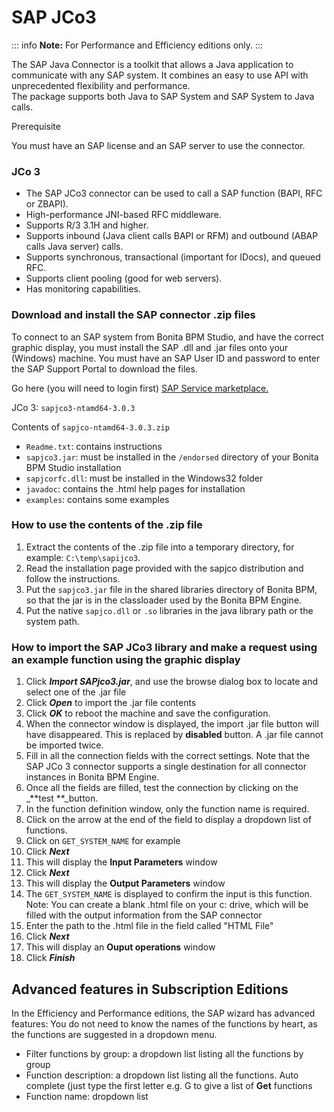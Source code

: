 # SAP JCo3

::: info
**Note:** For Performance and Efficiency editions only.
:::

The SAP Java Connector is a toolkit that allows a Java application to communicate with any SAP system. It combines an easy to use API with unprecedented flexibility and performance.   
The package supports both Java to SAP System and SAP System to Java calls. 

Prerequisite <!--{.h3}-->

You must have an SAP license and an SAP server to use the connector.

### JCo 3

* The SAP JCo3 connector can be used to call a SAP function (BAPI, RFC or ZBAPI).
* High-performance JNI-based RFC middleware.
* Supports R/3 3.1H and higher. 
* Supports inbound (Java client calls BAPI or RFM) and outbound (ABAP calls Java server) calls. 
* Supports synchronous, transactional (important for IDocs), and queued RFC. 
* Supports client pooling (good for web servers).
* Has monitoring capabilities.

### Download and install the SAP connector .zip files 

To connect to an SAP system from Bonita BPM Studio, and have the correct graphic display, you must install the SAP .dll and .jar files onto your (Windows) machine. You must have an SAP User ID and password to enter the SAP Support Portal to download the files.

Go here (you will need to login first) [SAP Service marketplace.](http://service.sap.com/connectors)

JCo 3: `sapjco3-ntamd64-3.0.3`

Contents of `sapjco-ntamd64-3.0.3.zip`

* `Readme.txt`: contains instructions
* `sapjco3.jar`: must be installed in the `/endorsed` directory of your Bonita BPM Studio installation
* `sapjcorfc.dll`: must be installed in the Windows32 folder
* `javadoc`: contains the .html help pages for installation
* `examples`: contains some examples

### How to use the contents of the .zip file

1. Extract the contents of the .zip file into a temporary directory, for example: `C:\temp\sapijco3`.
2. Read the installation page provided with the sapjco distribution and follow the instructions.
3. Put the `sapjco3.jar` file in the shared libraries directory of Bonita BPM, so that the jar is in the classloader used by the Bonita BPM Engine.
4. Put the native `sapjco.dll` or `.so` libraries in the java library path or the system path.

### How to import the SAP JCo3 library and make a request using an example function using the graphic display

1. Click _**Import SAPjco3.jar**_, and use the browse dialog box to locate and select one of the .jar file
2. Click _**Open**_ to import the .jar file contents
3. Click _**OK**_ to reboot the machine and save the configuration.
4. When the connector window is displayed, the import .jar file button will have disappeared. This is replaced by **disabled** button. A .jar file cannot be imported twice.
5. Fill in all the connection fields with the correct settings. Note that the SAP JCo 3 connector supports a single destination for all connector instances in Bonita BPM Engine.
6. Once all the fields are filled, test the connection by clicking on the _**test **_button.
7. In the function definition window, only the function name is required.
8. Click on the arrow at the end of the field to display a dropdown list of functions.
9. Click on `GET_SYSTEM_NAME` for example
10. Click _**Next**_
11. This will display the **Input Parameters** window
12. Click _**Next**_
13. This will display the **Output Parameters** window
14. The `GET_SYSTEM_NAME` is displayed to confirm the input is this function. Note: You can create a blank .html file on your c: drive, which will be filled with the output information from the SAP connector
15. Enter the path to the .html file in the field called "HTML File"
16. Click _**Next**_
17. This will display an **Ouput operations** window
18. Click _**Finish**_

## Advanced features in Subscription Editions

In the Efficiency and Performance editions, the SAP wizard has advanced features: You do not need to know the names of the functions by heart, as the functions are suggested in a dropdown menu. 

* Filter functions by group: a dropdown list listing all the functions by group
* Function description: a dropdown list listing all the functions. Auto complete (just type the first letter e.g. G to give a list of **Get** functions
* Function name: dropdown list
